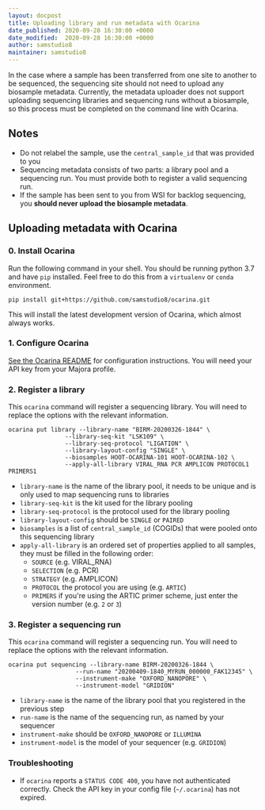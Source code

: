 ```yaml
---
layout: docpost
title: Uploading library and run metadata with Ocarina
date_published: 2020-09-28 16:30:00 +0000
date_modified:  2020-09-28 16:30:00 +0000
author: samstudio8
maintainer: samstudio8
---
```


In the case where a sample has been transferred from one site to another to be sequenced, the sequencing site should not need to upload any biosample metadata.
Currently, the metadata uploader does not support uploading sequencing libraries and sequencing runs without a biosample, so this process must be completed on the command line with Ocarina.


## Notes

* Do not relabel the sample, use the `central_sample_id` that was provided to you 
* Sequencing metadata consists of two parts: a library pool and a sequencing run. You must provide both to register a valid sequencing run.
* If the sample has been sent to you from WSI for backlog sequencing, you **should never upload the biosample metadata**.

## Uploading metadata with Ocarina

### 0. Install Ocarina

Run the following command in your shell. You should be running python 3.7 and have `pip` installed.
Feel free to do this from a `virtualenv` or `conda` environment.

```
pip install git+https://github.com/samstudio8/ocarina.git
```

This will install the latest development version of Ocarina, which almost always works.

### 1. Configure Ocarina

[See the Ocarina README](https://github.com/SamStudio8/ocarina#configuration) for configuration instructions.
You will need your API key from your Majora profile.

### 2. Register a library

This `ocarina` command will register a sequencing library. You will need to replace the options with the relevant information.

```
ocarina put library --library-name "BIRM-20200326-1844" \
                --library-seq-kit "LSK109" \
                --library-seq-protocol "LIGATION" \
                --library-layout-config "SINGLE" \
                --biosamples HOOT-OCARINA-101 HOOT-OCARINA-102 \
                --apply-all-library VIRAL_RNA PCR AMPLICON PROTOCOL1 PRIMERS1
```

* `library-name` is the name of the library pool, it needs to be unique and is only used to map sequencing runs to libraries
* `library-seq-kit` is the kit used for the library pooling
* `library-seq-protocol` is the protocol used for the library pooling
* `library-layout-config` should be `SINGLE` or `PAIRED`
* `biosamples` is a list of `central_sample_id` (COGIDs) that were pooled onto this sequencing library
* `apply-all-library` is an ordered set of properties applied to all samples, they must be filled in the following order:
    * `SOURCE` (e.g. VIRAL_RNA)
    * `SELECTION` (e.g. PCR)
    * `STRATEGY` (e.g. AMPLICON)
    * `PROTOCOL` the protocol you are using (e.g. `ARTIC`)
    * `PRIMERS` if you're using the ARTIC primer scheme, just enter the version number (e.g. `2` or `3`)
               

### 3. Register a sequencing run

This `ocarina` command will register a sequencing run. You will need to replace the options with the relevant information.

```
ocarina put sequencing --library-name BIRM-20200326-1844 \
                   --run-name "20200409-1840_MYRUN_000000_FAK12345" \
                   --instrument-make "OXFORD_NANOPORE" \
                   --instrument-model "GRIDION"
```

* `library-name` is the name of the library pool that you registered in the previous step
* `run-name` is the name of the sequencing run, as named by your sequencer
* `instrument-make` should be `OXFORD_NANOPORE` or `ILLUMINA`
* `instrument-model` is the model of your sequencer (e.g. `GRIDION`)

### Troubleshooting

* If `ocarina` reports a `STATUS CODE 400`, you have not authenticated correctly. Check the API key in your config file (`~/.ocarina`) has not expired.

